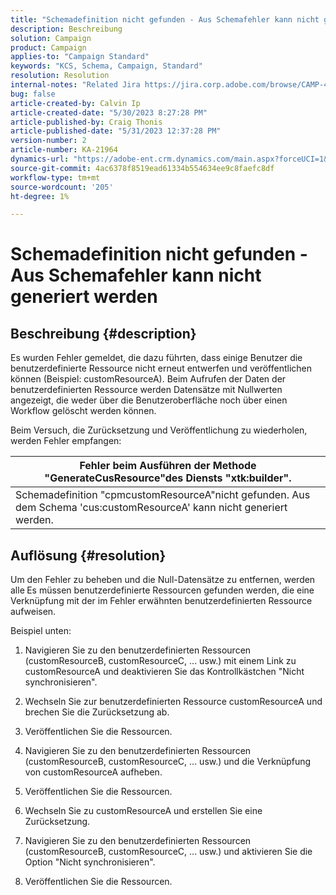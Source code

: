 ```yaml
---
title: "Schemadefinition nicht gefunden - Aus Schemafehler kann nicht generiert werden"
description: Beschreibung
solution: Campaign
product: Campaign
applies-to: "Campaign Standard"
keywords: "KCS, Schema, Campaign, Standard"
resolution: Resolution
internal-notes: "Related Jira https://jira.corp.adobe.com/browse/CAMP-48246"
bug: false
article-created-by: Calvin Ip
article-created-date: "5/30/2023 8:27:28 PM"
article-published-by: Craig Thonis
article-published-date: "5/31/2023 12:37:28 PM"
version-number: 2
article-number: KA-21964
dynamics-url: "https://adobe-ent.crm.dynamics.com/main.aspx?forceUCI=1&pagetype=entityrecord&etn=knowledgearticle&id=5439f063-28ff-ed11-8f6e-6045bd006268"
source-git-commit: 4ac6378f8519ead61334b554634ee9c8faefc8df
workflow-type: tm+mt
source-wordcount: '205'
ht-degree: 1%

---
```


# Schemadefinition nicht gefunden - Aus Schemafehler kann nicht generiert werden

## Beschreibung {#description}


Es wurden Fehler gemeldet, die dazu führten, dass einige Benutzer die benutzerdefinierte Ressource nicht erneut entwerfen und veröffentlichen können (Beispiel: customResourceA). Beim Aufrufen der Daten der benutzerdefinierten Ressource werden Datensätze mit Nullwerten angezeigt, die weder über die Benutzeroberfläche noch über einen Workflow gelöscht werden können.



Beim Versuch, die Zurücksetzung und Veröffentlichung zu wiederholen, werden Fehler empfangen:


| Fehler beim Ausführen der Methode &quot;GenerateCusResource&quot;des Diensts &quot;xtk:builder&quot;. |
| --- |
| Schemadefinition &quot;cpmcustomResourceA&quot;nicht gefunden. Aus dem Schema &#39;cus:customResourceA&#39; kann nicht generiert werden. |





## Auflösung {#resolution}


Um den Fehler zu beheben und die Null-Datensätze zu entfernen, werden alle<b> </b>Es müssen benutzerdefinierte Ressourcen gefunden werden, die eine Verknüpfung mit der im Fehler erwähnten benutzerdefinierten Ressource aufweisen.

Beispiel unten:

1) Navigieren Sie zu den benutzerdefinierten Ressourcen (customResourceB, customResourceC, ... usw.) mit einem Link zu customResourceA und deaktivieren Sie das Kontrollkästchen &quot;Nicht synchronisieren&quot;.

2) Wechseln Sie zur benutzerdefinierten Ressource customResourceA und brechen Sie die Zurücksetzung ab.

3) Veröffentlichen Sie die Ressourcen.

4) Navigieren Sie zu den benutzerdefinierten Ressourcen (customResourceB, customResourceC, ... usw.) und die Verknüpfung von customResourceA aufheben.

5) Veröffentlichen Sie die Ressourcen.

6) Wechseln Sie zu customResourceA und erstellen Sie eine Zurücksetzung.

7) Navigieren Sie zu den benutzerdefinierten Ressourcen (customResourceB, customResourceC, ... usw.) und aktivieren Sie die Option &quot;Nicht synchronisieren&quot;.

8) Veröffentlichen Sie die Ressourcen.
